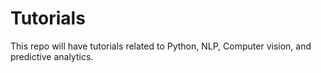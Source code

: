 # Tutorials
This repo will have tutorials related to Python, NLP, Computer vision, and predictive analytics.  
 
